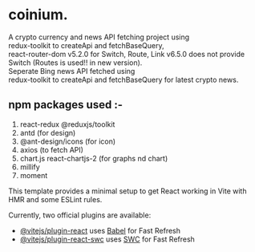 # coinium.
A crypto currency and news API fetching project using <br/> redux-toolkit to createApi and fetchBaseQuery, <br/> react-router-dom v5.2.0 for Switch, Route, Link v6.5.0 does not provide Switch (Routes is used!! in new version).
<br/> Seperate Bing news API fetched using <br/> redux-toolkit to createApi and fetchBaseQuery for latest crypto news.


## npm packages used :-
1. react-redux @reduxjs/toolkit
2. antd (for design)
3. @ant-design/icons (for icon)
4. axios (to fetch API)
5. chart.js react-chartjs-2 (for graphs nd chart)
6. millify
7. moment


This template provides a minimal setup to get React working in Vite with HMR and some ESLint rules.

Currently, two official plugins are available:

- [@vitejs/plugin-react](https://github.com/vitejs/vite-plugin-react/blob/main/packages/plugin-react/README.md) uses [Babel](https://babeljs.io/) for Fast Refresh
- [@vitejs/plugin-react-swc](https://github.com/vitejs/vite-plugin-react-swc) uses [SWC](https://swc.rs/) for Fast Refresh
